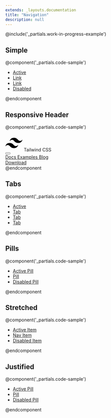 ```yaml
---
extends: _layouts.documentation
title: "Navigation"
description: null
---
```


@include('_partials.work-in-progress-example')

## Simple

@component('_partials.code-sample')
<ul class="list-reset flex">
    <li class="mr-6">
        <a class="text-blue hover:text-blue-darker" href="#">Active</a>
    </li>
    <li class="mr-6">
        <a class="text-blue hover:text-blue-darker" href="#">Link</a>
    </li>
    <li class="mr-6">
        <a class="text-blue hover:text-blue-darker" href="#">Link</a>
    </li>
    <li class="mr-6">
        <a class="text-grey-light cursor-not-allowed" href="#">Disabled</a>
    </li>
</ul>
@endcomponent

## Responsive Header

@component('_partials.code-sample')
<nav class="flex items-center justify-between flex-wrap bg-teal p-6">
    <div class="flex items-center flex-no-shrink text-white mr-6">
        <svg class="h-8 w-8 mr-2" width="54" height="54" viewBox="0 0 54 54" xmlns="http://www.w3.org/2000/svg"><path d="M13.5 22.1c1.8-7.2 6.3-10.8 13.5-10.8 10.8 0 12.15 8.1 17.55 9.45 3.6.9 6.75-.45 9.45-4.05-1.8 7.2-6.3 10.8-13.5 10.8-10.8 0-12.15-8.1-17.55-9.45-3.6-.9-6.75.45-9.45 4.05zM0 38.3c1.8-7.2 6.3-10.8 13.5-10.8 10.8 0 12.15 8.1 17.55 9.45 3.6.9 6.75-.45 9.45-4.05-1.8 7.2-6.3 10.8-13.5 10.8-10.8 0-12.15-8.1-17.55-9.45-3.6-.9-6.75.45-9.45 4.05z"/></svg>
        <span class="font-semibold text-xl tracking-tight">Tailwind CSS</span>
    </div>
    <div class="block lg:hidden">
        <button class="flex items-center px-3 py-2 border rounded text-teal-lighter border-teal-light hover:text-white hover:border-white">
            <svg class="h-3 w-3" viewBox="0 0 20 20" xmlns="http://www.w3.org/2000/svg"><title>Menu</title><path d="M0 3h20v2H0V3zm0 6h20v2H0V9zm0 6h20v2H0v-2z"/></svg>
        </button>
    </div>
    <div class="w-full block flex-grow lg:flex lg:items-center lg:w-auto">
        <div class="text-sm lg:flex-grow">
            <a href="#responsive-header" class="block mt-4 lg:inline-block lg:mt-0 text-teal-lighter hover:text-white mr-4">
                Docs
            </a>
            <a href="#responsive-header" class="block mt-4 lg:inline-block lg:mt-0 text-teal-lighter hover:text-white mr-4">
                Examples
            </a>
            <a href="#responsive-header" class="block mt-4 lg:inline-block lg:mt-0 text-teal-lighter hover:text-white">
                Blog
            </a>
        </div>
        <div>
            <a href="#" class="inline-block text-sm px-4 py-2 leading-none border rounded text-white border-white hover:border-transparent hover:text-teal hover:bg-white mt-4 lg:mt-0">Download</a>
        </div>
    </div>
</nav>
@endcomponent

## Tabs

@component('_partials.code-sample')
<ul class="list-reset flex border-b">
    <li class="-mb-px mr-1">
        <a class="bg-white inline-block border-l border-t border-r rounded rounded-t py-2 px-4 text-blue-dark font-semibold" href="#">Active</a>
    </li>
    <li class="mr-1">
        <a class="bg-white inline-block py-2 px-4 text-blue hover:text-blue-darker font-semibold" href="#">Tab</a>
    </li>
    <li class="mr-1">
        <a class="bg-white inline-block py-2 px-4 text-blue hover:text-blue-darker font-semibold" href="#">Tab</a>
    </li>
    <li class="mr-1">
        <a class="bg-white inline-block py-2 px-4 text-grey-light font-semibold" href="#">Tab</a>
    </li>
</ul>
@endcomponent

## Pills

@component('_partials.code-sample')
<ul class="list-reset flex">
    <li class="mr-3">
        <a class="inline-block border border-blue rounded py-1 px-3 bg-blue text-white" href="#">Active Pill</a>
    </li>
    <li class="mr-3">
        <a class="inline-block border border-white rounded hover:border-grey-lighter text-blue hover:bg-grey-lighter py-1 px-3" href="#">Pill</a>
    </li>
    <li class="mr-3">
        <a class="inline-block py-1 px-3 text-grey-light cursor-not-allowed" href="#">Disabled Pill</a>
    </li>
</ul>
@endcomponent

## Stretched

@component('_partials.code-sample')
<ul class="list-reset flex">
    <li class="flex-1 mr-2">
        <a class="text-center block border border-blue rounded py-2 px-4 bg-blue hover:bg-blue-dark text-white" href="#">Active Item</a>
    </li>
    <li class="flex-1 mr-2">
        <a class="text-center block border border-white rounded hover:border-grey-lighter text-blue hover:bg-grey-lighter py-2 px-4" href="#">Nav Item</a>
    </li>
    <li class="text-center flex-1">
        <a class="block py-2 px-4 text-grey-light cursor-not-allowed" href="#">Disabled Item</a>
    </li>
</ul>
@endcomponent

## Justified

@component('_partials.code-sample')
<ul class="list-reset flex justify-between">
    <li class="mr-3">
        <a class="inline-block border border-blue rounded py-2 px-4 bg-blue hover:bg-blue-dark text-white" href="#">Active Pill</a>
    </li>
    <li class="mr-3">
        <a class="inline-block border border-white rounded hover:border-grey-lighter text-blue hover:bg-grey-lighter py-2 px-4" href="#">Pill</a>
    </li>
    <li class="mr-3">
        <a class="inline-block py-2 px-4 text-grey-light cursor-not-allowed" href="#">Disabled Pill</a>
    </li>
</ul>
@endcomponent
